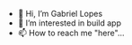 - 👋 Hi, I’m Gabriel Lopes
- 👀 I’m interested in build app
- 📫 How to reach me "here"...

<!---
grrlopes/grrlopes is a ✨ special ✨ repository because its `README.md` (this file) appears on your GitHub profile.
You can click the Preview link to take a look at your changes.
--->
